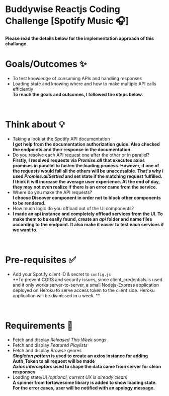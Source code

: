 # Buddywise Reactjs Coding Challenge [Spotify Music 🎧] &nbsp; 
  **Please read the details below for the implementation approach of this challange.**
 &nbsp; 


# Goals/Outcomes ✨
- To test knowledge of consuming APIs and handling responses
- Loading state and knowing where and how to make multiple API calls efficiently\
  **To reach the goals and outcomes, I followed the steps below.**
  
&nbsp;
# Think about 💡
- Taking a look at the Spotify API documentation\
  **I got help from the documentation authorization guide. Also checked the endpoints and their response in the documentation.**
- Do you resolve each API request one after the other or in parallel?\
**Firstly, I resolved requests via _Promise.all_ that executes axios promises in parallel to fasten the loading process. However, if one of the requests would    fail all the others will be unaccessible. That's why i used _Promise.allSettled_ and set state if the matching request fulfilled. I think it will increase the average user experience. At the end of day, they may not even realize if there is an error came from the service.**
- Where do you make the API requests?\
  **I choose Discover component in order not to block other components to be rendered.**
- How much logic do you offload out of the UI components?
-  **I made an api instance and completely offload services from the UI. To make them to be easily found, create an _api_ folder and name files according to the endpoint. It also make it easier to test each services if we want to.**

&nbsp;
# Pre-requisites ✅
- Add your Spotify client ID & secret to `config.js`\
  **To prevent CORS and security issues, since client_credentials is used and it only works server-to-server, a small Nodejs-Express application deployed on Heroku to serve access token to the client side. Heroku application will be dismissed in a week. ** 

&nbsp;
# Requirements 📖
- Fetch and display *Released This Week* songs
- Fetch and display *Featured Playlists*
- Fetch and display *Browse* genres\
  **_Singleton pattern_ is used to create an axios instance for adding Auth_Token to all request will be made**\
  **_Axios interceptors_ used to shape the data came from server for clean responses**
- Loading state/UI *(optional, current UX is already clean)*\
  **A spinner from fortawesome library is added to show loading state. For the error cases, user will be notified with an apology message.**

